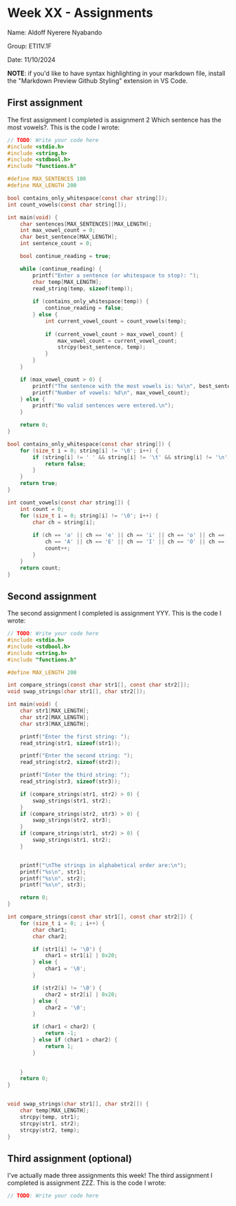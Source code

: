 # Week XX - Assignments

Name: Aldoff Nyerere Nyabando

Group: ETI1V.1F

Date: 11/10/2024

**NOTE**: if you'd like to have syntax highlighting in your markdown file, install the "Markdown Preview Github Styling" extension in VS Code.

## First assignment

The first assignment I completed is assignment 2 Which sentence has the most vowels?.
This is the code I wrote:

```c
// TODO: Write your code here
#include <stdio.h>
#include <string.h>
#include <stdbool.h>
#include "functions.h" 

#define MAX_SENTENCES 100
#define MAX_LENGTH 200

bool contains_only_whitespace(const char string[]);
int count_vowels(const char string[]);

int main(void) {
    char sentences[MAX_SENTENCES][MAX_LENGTH]; 
    int max_vowel_count = 0; 
    char best_sentence[MAX_LENGTH]; 
    int sentence_count = 0; 

    bool continue_reading = true;

    while (continue_reading) {
        printf("Enter a sentence (or whitespace to stop): ");
        char temp[MAX_LENGTH];
        read_string(temp, sizeof(temp)); 
        
        if (contains_only_whitespace(temp)) {
            continue_reading = false;
        } else {
            int current_vowel_count = count_vowels(temp);
            
            if (current_vowel_count > max_vowel_count) {
                max_vowel_count = current_vowel_count;
                strcpy(best_sentence, temp); 
            }
        }
    }

    if (max_vowel_count > 0) {
        printf("The sentence with the most vowels is: %s\n", best_sentence);
        printf("Number of vowels: %d\n", max_vowel_count);
    } else {
        printf("No valid sentences were entered.\n");
    }

    return 0;
}

bool contains_only_whitespace(const char string[]) {
    for (size_t i = 0; string[i] != '\0'; i++) {
        if (string[i] != ' ' && string[i] != '\t' && string[i] != '\n') {
            return false; 
        }
    }
    return true; 
}

int count_vowels(const char string[]) {
    int count = 0;
    for (size_t i = 0; string[i] != '\0'; i++) {
        char ch = string[i];
        
        if (ch == 'a' || ch == 'e' || ch == 'i' || ch == 'o' || ch == 'u' ||
            ch == 'A' || ch == 'E' || ch == 'I' || ch == 'O' || ch == 'U') {
            count++;
        }
    }
    return count;
}

```

## Second assignment

The second assignment I completed is assignment YYY.
This is the code I wrote:

```c
// TODO: Write your code here
#include <stdio.h>
#include <stdbool.h>
#include <string.h>
#include "functions.h"

#define MAX_LENGTH 200

int compare_strings(const char str1[], const char str2[]);
void swap_strings(char str1[], char str2[]);

int main(void) {
    char str1[MAX_LENGTH];
    char str2[MAX_LENGTH];
    char str3[MAX_LENGTH];

    printf("Enter the first string: ");
    read_string(str1, sizeof(str1));

    printf("Enter the second string: ");
    read_string(str2, sizeof(str2));

    printf("Enter the third string: ");
    read_string(str3, sizeof(str3));

    if (compare_strings(str1, str2) > 0) {
        swap_strings(str1, str2);
    }
    if (compare_strings(str2, str3) > 0) {
        swap_strings(str2, str3);
    }
    if (compare_strings(str1, str2) > 0) {
        swap_strings(str1, str2);
    }


    printf("\nThe strings in alphabetical order are:\n");
    printf("%s\n", str1);
    printf("%s\n", str2);
    printf("%s\n", str3);

    return 0;
}

int compare_strings(const char str1[], const char str2[]) {
    for (size_t i = 0; ; i++) {
        char char1;
        char char2;

        if (str1[i] != '\0') {
            char1 = str1[i] | 0x20; 
        } else {
            char1 = '\0'; 
        }

        if (str2[i] != '\0') {
            char2 = str2[i] | 0x20; 
        } else {
            char2 = '\0'; 
        }

        if (char1 < char2) {
            return -1; 
        } else if (char1 > char2) {
            return 1; 
        }

        
    }
    return 0; 
}


void swap_strings(char str1[], char str2[]) {
    char temp[MAX_LENGTH];
    strcpy(temp, str1);
    strcpy(str1, str2);
    strcpy(str2, temp);
}


```

## Third assignment (optional)

I've actually made three assignments this week! The third assignment I completed is assignment ZZZ.
This is the code I wrote:

```c
// TODO: Write your code here
```
